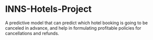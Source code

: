 # INNS-Hotels-Project
A predictive model that can predict which hotel booking is going to be canceled in advance, and help in formulating profitable policies for cancellations and refunds.
